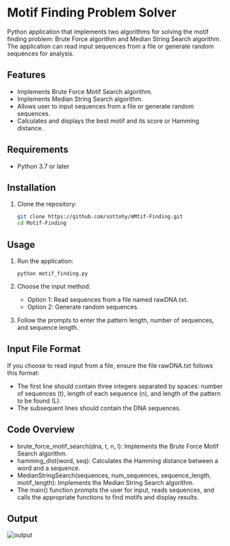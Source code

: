 # Motif Finding Problem Solver

Python application that implements two algorithms for solving the motif finding problem: Brute Force algorithm and Median String Search algorithm. The application can read input sequences from a file or generate random sequences for analysis.

## Features

- Implements Brute Force Motif Search algorithm.
- Implements Median String Search algorithm.
- Allows user to input sequences from a file or generate random sequences.
- Calculates and displays the best motif and its score or Hamming distance.

## Requirements

- Python 3.7 or later

## Installation

1. Clone the repository:
   ```bash
   git clone https://github.com/sottohy/mMtif-Finding.git
   cd Motif-Finding

## Usage
1. Run the application:
   ```
   python motif_finding.py
   ```


2. Choose the input method:

   - Option 1: Read sequences from a file named rawDNA.txt.
   - Option 2: Generate random sequences.
  
3. Follow the prompts to enter the pattern length, number of sequences, and sequence length.

## Input File Format
If you choose to read input from a file, ensure the file rawDNA.txt follows this format:

- The first line should contain three integers separated by spaces: number of sequences (t), length of each sequence (n), and length of the pattern to be found (L).
- The subsequent lines should contain the DNA sequences.


## Code Overview

- brute_force_motif_search(dna, t, n, l): Implements the Brute Force Motif Search algorithm.
- hamming_dist(word, seq): Calculates the Hamming distance between a word and a sequence.
- MedianStringSearch(sequences, num_sequences, sequence_length, motif_length): Implements the Median String Search algorithm.
- The main() function prompts the user for input, reads sequences, and calls the appropriate functions to find motifs and display results.


## Output
![output](https://github.com/sottohy/Motif-Finding/assets/91037437/54354dc9-93ed-48fd-ba72-4ce9c928c746)

